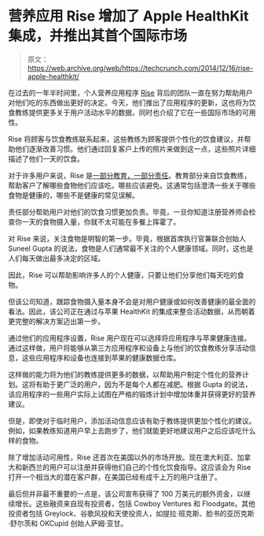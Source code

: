 # 营养应用 Rise 增加了 Apple HealthKit 集成，并推出其首个国际市场 

> 原文：<https://web.archive.org/web/https://techcrunch.com/2014/12/16/rise-apple-healthkit/>

在过去的一年半时间里，个人营养应用程序 [Rise](https://web.archive.org/web/20221206172903/https://www.rise.us/) 背后的团队一直在努力帮助用户对他们吃的东西做出更好的决定。今天，他们推出了应用程序的更新，这也将为饮食教练提供更多关于用户活动水平的数据，同时也介绍了它在一些国际市场的可用性。

Rise 将顾客与饮食教练联系起来，这些教练为顾客提供个性化的饮食建议，并帮助他们逐渐改善习惯。他们通过回复客户上传的照片来做到这一点，这些照片详细描述了他们一天的饮食。

对于许多用户来说，Rise 是[一部分教育，一部分责任](https://web.archive.org/web/20221206172903/https://beta.techcrunch.com/2014/08/05/rise-video/)。教育部分来自饮食教练，帮助客户了解哪些食物他们应该吃，哪些应该避免。这通常包括澄清一些关于哪些食物是健康的，哪些不是健康的常见误解。

责任部分帮助用户对他们的饮食习惯更加负责。毕竟，一旦你知道注册营养师会检查你一天的食物摄入量，你就不太可能在多餐上挥霍了。

对 Rise 来说，关注食物是明智的第一步。毕竟，根据首席执行官兼联合创始人 Suneel Gupta 的说法，食物是人们通常最不关注的个人健康领域。同时，这也是人们每天做出最多决定的区域。

因此，Rise 可以帮助影响许多人的个人健康，只要让他们分享他们每天吃的食物。

但该公司知道，跟踪食物摄入量本身不会是对用户健康或如何改善健康的最全面的看法。因此，该公司正在通过与苹果 HealthKit 的集成来整合活动数据，从而朝着更完整的解决方案迈出第一步。

通过他们的应用程序设置，Rise 用户现在可以选择将应用程序与苹果健康连接。通过这样做，用户将能够从第三方应用程序和设备上与他们的饮食教练分享活动信息，这些应用程序和设备也连接到苹果的健康数据仓库。

这样做的能力将为他们的教练提供更多的数据，以帮助用户制定个性化的营养计划。这将有助于更广泛的用户，因为不是每个人都在减肥。根据 Gupta 的说法，该应用程序的一些用户实际上试图在严格的锻炼计划中增加体重并获得更好的营养建议。

但是，即使对于临时用户，添加活动信息应该有助于教练提供更加个性化的建议。例如，如果教练知道用户早上去跑步了，他们就能更好地建议用户之后应该吃什么样的食物。

除了增加活动可用性，Rise 还首次在美国以外的市场开放。现在澳大利亚、加拿大和新西兰的用户可以注册并获得他们自己的个性化饮食指导。这应该会为 Rise 打开一个相当大的潜在客户群，在美国已经有成千上万的用户注册了。

最后但并非最不重要的一点是，该公司宣布获得了 100 万美元的额外资金，以继续增长。这些融资来自现有投资者，包括 Cowboy Ventures 和 Floodgate。其他投资者包括 Greylock、谷歌风投和天使投资人，如提拉·班克斯、脸书的亚历克斯·舒尔茨和 OKCupid 创始人萨姆·亚甘。